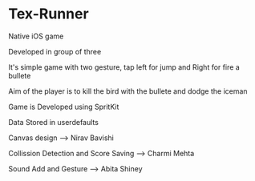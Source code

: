 # Tex-Runner

Native iOS game 

Developed in group of three

It's simple game with two gesture, tap left for jump and Right for fire a bullete

Aim of the player is to kill the bird with the bullete and dodge the iceman

Game is Developed using SpritKit

Data Stored in userdefaults

Canvas design --> Nirav Bavishi

Collission Detection and Score Saving --> Charmi Mehta

Sound Add and Gesture --> Abita Shiney
